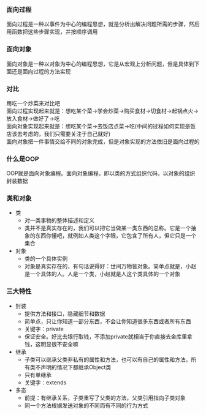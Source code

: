 ### 面向过程
面向过程是一种以事件为中心的编程思想，就是分析出解决问题所需的步骤，然后用函数把这些步骤实现，并按顺序调用
### 面向对象
面向对象是一种以对象为中心的编程思想，它是从宏观上分析问题，但是具体到下面还是面向过程的方法实现
### 对比
用吃一个炒菜来对比吧  
面向过程实现起来就是：想吃某个菜->学会炒菜->购买食材->切食材->起锅点火->放入食材->做好了->吃  
面向对象实现起来就是：想吃某个菜->去饭店点菜->吃(中间的过程如何实现是饭店该去考虑的，我们只需要关注于自己就好)  
面向对象把一件事情交给不同的对象完成，但是对象实现的方法依旧是面向过程的
### 什么是OOP
OOP就是面向对象编程。面向对象编程，即以类的方式组织代码，以对象的组织封装数据
### 类和对象
* 类
    * 对一类事物的整体描述和定义
    * 类并不是真实存在的，我们可以把它当做某一类东西的总称。它是一个抽象的东西你懂吧，就例如人类这个字眼，它包含了所有人，但它只是一个集合
* 对象
    * 类的一个具体实例
    * 对象是真实存在的，有句话说得好：世间万物皆对象。简单点就是，小赵是一个具体的人。人是一个类，小赵就是人这个类具体的一个对象
### 三大特性
* 封装
    * 提供方法和接口，隐藏细节和数据
    * 简单点，只让你知道一部分东西，不会让你知道很多东西或者所有东西
    * 关键字：private
    * 保证安全。好比去银行取钱，不添加private就相当于你直接去金库里拿钱，这明显很不安全嘛
* 继承
    * 子类可以继承父类非私有的属性和方法，也可以有自己的属性和方法。所有类不声明的情况下都继承Object类
    * 只有单继承
    * 关键字：extends
* 多态
    * 前提：有继承关系，子类重写了父类的方法，父类引用指向子类对象
    * 同一个方法根据发送对象的不同而有不同的行为方式
